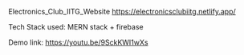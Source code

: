 Electronics_Club_IITG_Website
https://electronicsclubiitg.netlify.app/

Tech Stack used: MERN stack + firebase

Demo link: https://youtu.be/9SckKWI1wXs
